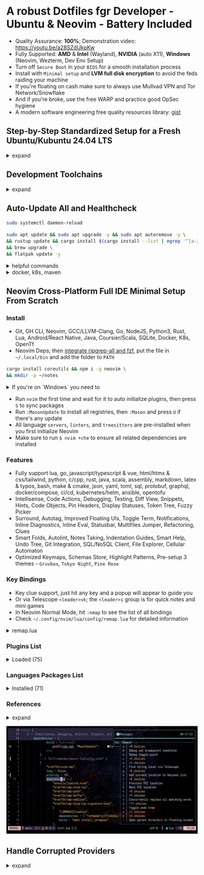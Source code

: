 # A robust Dotfiles fgr Developer - Ubuntu & Neovim - Battery Included

- Quality Assurance: **100%**; Demonstration video: <https://youtu.be/a28SZdUkpKw>
- Fully Supported: **AMD** & **Intel** (Wayland), **NVIDIA** (auto X11), **Windows** (Neovim, Wezterm, Dev Env Setup)
- Turn off `Secure Boot` in your `BIOS` for a smooth installation process
- Install with `Minimal setup` and **LVM full disk encryption** to avoid the feds raiding your machine
- If you're floating on cash make sure to always use Mullvad VPN and Tor Network/Snowflake
- And if you're broke, use the free WARP and practice good OpSec hygiene
- A modern software engineering free quality resources library: [gist](https://gist.github.com/lavantien/dc730dad7d7e8157000ddae845eddfd7)

## Step-by-Step Standardized Setup for a Fresh Ubuntu/Kubuntu 24.04 LTS

<details>
  <summary>expand</summary>

### 0. Install `Firefox`, `Flatpak`, `OBS`; disable Wireless Powersaving and Files Open Limit; increase swap size

- Open `Firefox`, sync your profile, and go to <https://github.com/lavantien/dotfiles/blob/main/README.md> to continue the steps
- Go to uBlock settings and enable all filters. Recommended Firefox Extensions:

```text
Cookie Quick Manager
Dark Reader
Privacy Badger
Return YouTube Dislike
Search by Image
Sidebery
Snowflake
SponsorBlock
uBlock Origin
Vimium
```

- Edit Ubuntu repo source file like this and replace `us.` with yours:

```bash
sudo vi /etc/apt/sources.list.d/ubuntu.sources
```

```config
Types: deb deb-src
URIs: http://us.archive.ubuntu.com/ubuntu/
Suites: noble noble-updates noble-backports noble-proposed
Components: main restricted universe multiverse
Signed-By: /usr/share/keyrings/ubuntu-archive-keyring.gpg

Types: deb deb-src
URIs: http://security.ubuntu.com/ubuntu/
Suites: noble-security
Components: main restricted universe multiverse
Signed-By: /usr/share/keyrings/ubuntu-archive-keyring.gpg
```

- Go to `Software & Updates` and enable `main`, `universe`, and `restricted`

```bash
sudo apt update && sudo apt upgrade -y
```

```bash
sudo apt install flatpak -y && sudo apt install gnome-software-plugin-flatpak -y && flatpak remote-add --if-not-exists flathub https://flathub.org/repo/flathub.flatpakrepo
```

```bash
sudo flatpak install com.obsproject.Studio && sudo apt install ffmpeg -y
```

- Then `reboot`, and run `OBS`, setup proper resolution, framerate, encoder, and default whole screen scene

```bash
sudo vi /etc/NetworkManager/conf.d/default-wifi-powersave-on.conf
```

```conf
[connection]
wifi.powersave = 2
```

```bash
sudo systemctl restart NetworkManager
```

```bash
sudo vi /etc/systemd/system.conf
```

```conf
# uncomment first
DefaultLimitNOFILE=4096:2097152
```

```bash
sudo vi /etc/systemd/user.conf
```

```conf
# uncomment first
DefaultLimitNOFILE=4096:2097152
```

```bash
cat /proc/sys/fs/inotify/max_user_watches && sudo sysctl fs.inotify.max_user_watches=2097152
```

```bash
sudo systemctl daemon-reexec
```

`reboot`

```bash
ulimit -n && mkdir -p ~/.local/bin
```

```bash
sudo swapoff -a && sudo dd if=/dev/zero of=/swapfile bs=1G count=16 && sudo chmod 0600 /swapfile && sudo mkswap /swapfile && sudo swapon /swapfile && grep Swap /proc/meminfo
```

- Add this line to the end of your `/etc/fstab`:

```bash
/swapfile swap swap sw 0 0
```

- With encrypted ZFS enable you have to use this instead: <https://askubuntu.com/a/1198916>
- And with LVM: <https://askubuntu.com/a/1412400>

- Add this line in `/etc/sysfs.conf`:

```bash
mode class/powercap/intel-rapl:0/energy_uj = 0444
```

- To switch to KDE, run this then reboot:

```bash
sudo apt install kubuntu-desktop
```

### 1. Install all necessary `APT` packages

```bash
sudo apt update && sudo apt upgrade -y && sudo apt autoremove -y && sudo apt install ubuntu-desktop ca-certificates apt-transport-https ubuntu-dev-tools glibc-source gcc xclip git curl zsh htop vim libfuse2 cpu-checker cmake cmake-format ninja-build libjsoncpp-dev uuid-dev zlib1g-dev libssl-dev postgresql-all libmariadb-dev libsqlite3-dev libhiredis-dev jq bc xorg-dev libxcursor-dev cloud-init openssh-server ssh-import-id sysfsutils latexmk mupdf python3-pip python-is-python3 -y
```

- When prompted for entering a mirror for `pbuilder` enter this: `http://http.us.debian.org/debian`

### 2. Install `Oh-my-zsh`, then `reboot`

```bash
sh -c "$(curl -fsSL https://raw.githubusercontent.com/ohmyzsh/ohmyzsh/master/tools/install.sh)"
```

### 3. Install `Linuxbrew`

```bash
/bin/bash -c "$(curl -fsSL https://raw.githubusercontent.com/Homebrew/install/HEAD/install.sh)"
```

### 4. Install `zsh-autosuggestions`

```bash
git clone https://github.com/zsh-users/zsh-autosuggestions ${ZSH_CUSTOM:-~/.oh-my-zsh/custom}/plugins/zsh-autosuggestions
```

### 5. Install the proper `.zshrc` by clone this repo to `~/temp`, copy all its content to `~`

```bash
git clone https://github.com/lavantien/dotfiles.git ~/temp && cp -r ~/temp/{*,.*} ~/ && cp -r ~/temp/.config/* ~/.config/ && cp ~/temp/.local/share/applications/* ~/.local/share/applications/ && source ~/.zshrc
```

### 6. Install `rust` and its toolchains

```bash
curl --proto '=https' --tlsv1.2 -sSf https://sh.rustup.rs | sh
```

### 7. Install `gcc`, `gh`, `neovim`, and other necessary `Brew` packages

```bash
brew install coreutils gcc gh go lazygit lazydocker fzf fd ripgrep bat tokei glow ripgrep-all dua-cli pandoc poppler ffmpeg eza navi broot just exiftool fdupes procs rsync watchman neovim openjdk ruby coursier lua maven node gopls rust-analyzer jdtls lua-language-server typescript-language-server marksman texlab yaml-language-server bash-language-server opentofu terraform-ls sql-language-server sqlfluff prettier delve vscode-langservers-extracted loc llvm dotenv-linter checkmake luarocks pkg-config mpv macchina cmake-language-server python-lsp-server sql-language-server sql-lint gomodifytags golangci-lint hyperfine zoxide btop
```

### 8. Setup your `Git` environment

- For `gh`, [`gh-f`](https://github.com/gennaro-tedesco/gh-f), run `gh auth login` and follow `HTTPS browser` instruction to setup `GitHub CLI`

```bash
git config --global http.postBuffer 524288000 && gh extension install gennaro-tedesco/gh-f
```

### 9. Run `./git-clone-all $org_name` on `~/dev/personal` for cloning all of your repos

```bash
org_name=lavantien && mkdir -p ~/dev/personal && cp ~/git-clone-all.sh ~/dev/personal/ && cd ~/dev/personal && ./git-clone-all.sh $org_name && cd ~
```

- Rerun the script to sync with remote, replace `org_name` with your GitHub username or organization.

### 10. Install `Iosevka Nerd Font` (replace version `v3.2.1` with whatever latest)

```bash
cd ~/Downloads && wget https://github.com/ryanoasis/nerd-fonts/releases/download/v3.2.1/Iosevka.zip && mkdir Iosevka && unzip Iosevka.zip -d Iosevka && cd Iosevka && sudo mkdir -p /usr/share/fonts/truetype/iosevka-nerd-font && sudo cp *.ttf /usr/share/fonts/truetype/iosevka-nerd-font/ && cd .. && rm -r Iosevka Iosevka.zip && cd ~ && sudo fc-cache -f -v
```

### 11. Install `wezterm`

```bash
brew tap wez/wezterm-linuxbrew && brew install wezterm
```

### 12. Install `GRPC`, `GRPC-Web`, and `protoc-gen`

```bash
brew install protobuf grpc && go install google.golang.org/protobuf/cmd/protoc-gen-go@latest && go install google.golang.org/grpc/cmd/protoc-gen-go-grpc@latest && brew install protoc-gen-grpc-web
```

### 13. Install `Qemu KVM`

```bash
egrep -c '(vmx|svm)' /proc/cpuinfo && kvm-ok
```

```bash
sudo apt install qemu-kvm libvirt-daemon-system libvirt-clients bridge-utils -y
```

### 14. Install `VSCode` and extensions

```bash
cd ~/Downloads && wget -qO- https://packages.microsoft.com/keys/microsoft.asc | gpg --dearmor > packages.microsoft.gpg && sudo install -D -o root -g root -m 644 packages.microsoft.gpg /etc/apt/keyrings/packages.microsoft.gpg && sudo sh -c 'echo "deb [arch=amd64,arm64,armhf signed-by=/etc/apt/keyrings/packages.microsoft.gpg] https://packages.microsoft.com/repos/code stable main" > /etc/apt/sources.list.d/vscode.list' && rm -f packages.microsoft.gpg && cd ~ && sudo apt update && sudo apt install code -y
```

Open VSCode, sync, and install extensions.

### 15. Install `GRPCUI`, `DBbGate`, `Anki`, and `Signal`

- Kreya is coming to flatpak soon: <https://github.com/riok/Kreya/issues/64>

```bash
brew install grpcui && flatpak install flathub org.dbgate.DbGate net.ankiweb.Anki org.signal.Signal -y
```

### 16. Install `Docker Compose`, `Podman Desktop` and reboot, then use Wezterm to continue the steps

```bash
sudo install -m 0755 -d /etc/apt/keyrings && curl -fsSL https://download.docker.com/linux/ubuntu/gpg | sudo gpg --dearmor -o /etc/apt/keyrings/docker.gpg && sudo chmod a+r /etc/apt/keyrings/docker.gpg && echo \
  "deb [arch="$(dpkg --print-architecture)" signed-by=/etc/apt/keyrings/docker.gpg] https://download.docker.com/linux/ubuntu \
  "$(. /etc/os-release && echo "$VERSION_CODENAME")" stable" | \
  sudo tee /etc/apt/sources.list.d/docker.list > /dev/null && sudo apt update && sudo apt install docker-ce docker-ce-cli containerd.io docker-buildx-plugin docker-compose-plugin -y
```

```bash
sudo usermod -aG docker $USER && newgrp docker
```

`reboot`

```bash
docker run hello-world && flatpak install flathub io.podman_desktop.PodmanDesktop -y
```

### 17. Install `kubectl`, and `minikube`, change `1.30` to whatever is the latest version

```bash
curl -fsSL https://pkgs.k8s.io/core:/stable:/v1.30/deb/Release.key | sudo gpg --dearmor -o /etc/apt/keyrings/kubernetes-apt-keyring.gpg && sudo chmod 644 /etc/apt/keyrings/kubernetes-apt-keyring.gpg && echo 'deb [signed-by=/etc/apt/keyrings/kubernetes-apt-keyring.gpg] https://pkgs.k8s.io/core:/stable:/v1.30/deb/ /' | sudo tee /etc/apt/sources.list.d/kubernetes.list && sudo chmod 644 /etc/apt/sources.list.d/kubernetes.list && sudo apt update && sudo apt install kubectl -y
```

```bash
cd ~/Downloads && curl -LO https://storage.googleapis.com/minikube/releases/latest/minikube_latest_amd64.deb && sudo dpkg -i minikube_latest_amd64.deb && rm minikube_latest_amd64.deb && cd ~
```

```bash
minikube config set driver docker && minikube start && minikube addons enable metrics-server
```

```bash
❗  These changes will take effect upon a minikube delete and then a minikube start
🌟  The 'metrics-server' addon is enabled
```

```bash
minikube stop
```

### 18. Install `Graphics Drivers` and `Vulkan`, and `Sensors`

- If you have a `NVIDIA GPU`, replace `550` with whatever is the latest driver version as listed [here](https://launchpad.net/~graphics-drivers/+archive/ubuntu/ppa)

```bash
sudo add-apt-repository ppa:graphics-drivers/ppa -y && sudo dpkg --add-architecture i386 && sudo apt update && sudo apt install nvidia-driver-550 libvulkan1 libvulkan1:i386 libgl-dev libgl-dev:i386 -y
```

- Or with built-in NVIDIA driver:

```bash
sudo apt dpkg --add-architecture i386 && sudo apt update && sudo apt install libvulkan1:i386 libgl-dev:i386
```

- and to `underwatt` your GPU: <https://www.pugetsystems.com/labs/hpc/quad-rtx3090-gpu-power-limiting-with-systemd-and-nvidia-smi-1983/>
- and to be able to save `nvidia-settings` config:

```bash
sudo nvidia-xconfig
```

```bash
sudo chmod +x /usr/share/screen-resolution-extra/nvidia-polkit
```

```bash
sudo nvidia-settings
```

- If not, just install `Vulkan`

```bash
sudo dpkg --add-architecture i386 && sudo apt update && sudo apt install libvulkan1 libvulkan1:i386 -y
```

- and the latest `AMD/Intel` drivers

```bash
sudo add-apt-repository ppa:kisak/kisak-mesa -y && sudo dpkg --add-architecture i386 && sudo apt update && sudo apt upgrade && sudo apt install libgl1-mesa-dri:i386 mesa-vulkan-drivers mesa-vulkan-drivers:i386 libgl-dev libgl-dev:i386 -y && sudo apt autoremove -y
```

`reboot`

```bash
sudo apt update && sudo apt install lm-sensors psensor libxcb-cursor0 -y && sudo sensors-detect
```

### 19. (Optional) Install `Wine`, `Lutris`, `MangoHud`, and `GOverlay`

```bash
sudo mkdir -pm755 /etc/apt/keyrings && sudo wget -O /etc/apt/keyrings/winehq-archive.key https://dl.winehq.org/wine-builds/winehq.key && sudo wget -NP /etc/apt/sources.list.d/ https://dl.winehq.org/wine-builds/ubuntu/dists/lunar/winehq-lunar.sources && sudo apt update && sudo apt install --install-recommends winehq-devel -y
```

- replace `0.5.17` with whatever is the latest

```bash
sudo apt install cabextract fluid-soundfont-gm fluid-soundfont-gs libmspack0 mesa-utils mesa-utils-bin p7zip python3-bs4 python3-html5lib python3-lxml python3-setproctitle python3-soupsieve python3-webencodings p7zip-full python3-genshi doc-base -y && cd ~/Downloads && wget https://github.com/lutris/lutris/releases/download/v0.5.13/lutris_0.5.13_all.deb && sudo dpkg -i lutris_0.5.17_all.deb && rm lutris_0.5.17_all.deb && cd ~
```

```bash
lutris
```

- Click the `gear button` next to `Wine` -> tick `Advanced` -> `System options` -> `Command prefix` -> `mangohud` -> `Save` -> exit Lutris
- For `Steam` games, set launch options: `mangohud %command%`
- Install `MangoHud` manually by building from source: [here](https://github.com/flightlessmango/MangoHud?tab=readme-ov-file#installation---build-from-source)

```bash
pip3 install mako && sudo apt install meson glslang-tools glslang-dev libxnvctrl-dev libdbus-1-dev goverlay -y
```

### 20. Install `Android Studio SDK`, `LibreOffice`, `Gimp`, `Inkscape`, `Krita`, `Blender`, `Audacity`, `Kdenlive`, and `Avidemux`

- After install `Android Studio`, run it and install the [Android SDK](https://reactnative.dev/docs/set-up-your-environment).

```bash
flatpak install flathub com.google.AndroidStudio
```

- Remove old `LibreOffice` or `snap` packages in the system first

```bash
sudo apt install libreoffice && flatpak install flathub org.gimp.GIMP org.inkscape.Inkscape org.kde.krita org.blender.Blender org.audacityteam.Audacity org.avidemux.Avidemux org.kde.kdenlive
```

### 21. (Optional) `Helix`

```bash
brew install helix && hx --health
```

### 22. (Optional) Install `Steam` and `Aseprite` (and optionally `Dota 2`, `Grim Dawn`, `Battlenet`, and `Diablo 2 Resurrected`)

```bash
sudo apt install steam -y
```

- Run `Steam`, login, enable `Shader Pre-Caching` and `SteamPlay`, restart `Steam` and install `Aseprite`
- (Install `Dota 2` to test native `Vulkan`, `Grim Dawn` to test `Proton`, also `gd rainbow filter` is a must-have loot filter for `Grim Dawn`
- Install `Battlenet` by searching for `script` inside `Lutris`, do as instructed, then relaunch `Battlenet`, install `Diablo 2 Resurrected`
- Run `Diablo 2 Resurrected` to check for stability and if `Fsync/Gsync` is working properly)

```bash
nvidia-smi
```

- Enable `Gsync/Fsync` inside `nvidia-settings`

</details>

## Development Toolchains

<details>
  <summary>expand</summary>

- [**NGINX**](https://nginx.org/en/docs/beginners_guide.html)

```bash
brew install nginx
```

<details>
	<summary>`NGINX` config</summary>

```nginx
worker_processes 1;

error_log /home/savaka/go/src/github.com/lavantien/go-laptop-booking/log/nginx/error.log;

events {
	worker_connections 10;
}

http {
	access_log /home/savaka/go/src/github.com/lavantien/go-laptop-booking/log/nginx/access.log;

	upstream auth_services {
		server 0.0.0.0:50051;
	}

	upstream laptop_services {
		server 0.0.0.0:50052;
	}

	server {
		listen 8080 ssl http2;

		# Mutual TLS between gRPC client and NGINX
		ssl_certificate cert/server-cert.pem;
		ssl_certificate_key cert/server-key.pem;

		ssl_client_certificate cert/ca-cert.pem;
		ssl_verify_client on;

		location /pb.AuthService {
			grpc_pass grpcs://auth_services;

			# Mutual TLS between NGINX and gRPC server
			grpc_ssl_certificate cert/server-cert.pem;
			grpc_ssl_certificate_key cert/server-key.pem;
		}

		location /pb.LaptopService {
			grpc_pass grpcs://laptop_services;

			# Mutual TLS between NGINX and gRPC server
			grpc_ssl_certificate cert/server-cert.pem;
			grpc_ssl_certificate_key cert/server-key.pem;
		}
	}
}

```

</details>

- [**GRPC Gateway**](https://github.com/grpc-ecosystem/grpc-gateway)

```bash
go install \
    github.com/grpc-ecosystem/grpc-gateway/v2/protoc-gen-grpc-gateway@latest \
    github.com/grpc-ecosystem/grpc-gateway/v2/protoc-gen-openapiv2@latest \
    google.golang.org/protobuf/cmd/protoc-gen-go@latest \
    google.golang.org/grpc/cmd/protoc-gen-go-grpc@latest
```

- [**Evan CLI**](https://github.com/ktr0731/evans)

```bash
go install github.com/ktr0731/evans@latest
```

- [**GoTestSum**](https://github.com/gotestyourself/gotestsum)

```bash
go install gotest.tools/gotestsum@latest
```

- [**Golang-Migrate**](https://github.com/golang-migrate/migrate/tree/master/cmd/migrate):

```bash
go install -tags 'postgres' github.com/golang-migrate/migrate/v4/cmd/migrate@latest && go install -tags 'mongodb' github.com/golang-migrate/migrate/v4/cmd/migrate@latest
```

- [**SQLc**](https://docs.sqlc.dev/en/latest/overview/install.html):

```bash
go install github.com/sqlc-dev/sqlc/cmd/sqlc@latest
```

- [**GoMock**](https://github.com/golang/mock):

```bash
go install github.com/golang/mock/mockgen@latest
```

- [**TestContainers**](https://testcontainers.com/):

```bash
go get github.com/jackc/pgx/v5 && go get github.com/testcontainers/testcontainers-go && go get github.com/testcontainers/testcontainers-go/modules/postgres && go get github.com/stretchr/testify
```

- [**Viper**](https://github.com/spf13/viper):

```bash
go get -u https://github.com/spf13/viper@latest
```

- [**Gin**](https://github.com/gin-gonic/gin#installation):

```bash
go get -u github.com/gin-gonic/gin && go install github.com/gin-gonic/gin@latest
```

- [**Paseto**](https://github.com/o1egl/paseto):

```bash
go get -u github.com/o1egl/paseto
```

- [**JWT**](https://github.com/golang-jwt/jwt):

```bash
go get -u https://github.com/golang-jwt/jwt
```

- [**Swagger Editor**](https://editor.swagger.io/)

- [**Coverage Badge**](https://eremeev.ca/posts/golang-test-coverage-github-action/)

</details>

## Auto-Update All and Healthcheck

```bash
sudo systemctl daemon-reload
```

```bash
sudo apt update && sudo apt upgrade -y && sudo apt autoremove -y \
&& rustup update && cargo install $(cargo install --list | egrep '^[a-z0-9_-]+ v[0-9.]+:$' | cut -f1 -d' ') \
&& brew upgrade \
&& flatpak update -y
```

<details>
  <summary>helpful commands</summary>

```bash
docker rm $(docker ps -a -q --filter "ancestor=${IMG_ID}")
```

```bash
ffmpeg -i input.mkv -filter:v "setpts=PTS/8,fps=32" -an output.mkv
```

```bash
gh repo list ${REPO_NAME} --limit 1000 | while read -r repo _; do
  gh repo clone "$repo" "$repo" -- -q 2>/dev/null || (
    cd "$repo" || exit
    git checkout -q main 2>/dev/null || true
    git checkout -q master 2>/dev/null || true
    git pull -q
  )
done
```

```vim
:'<,'>norm! @a
```

</details>

<details>
  <summary>docker, k8s, maven</summary>

### Docker

```bash
docker version && docker run hello-world
```

```bash
Hello from Docker!
This message shows that your installation appears to be working correctly.
```

### KubeCTL and MiniKube

```bash
minikube start && minikube addons enable metrics-server && kubectl get po -A && minikube dashboard
```

```bash
NAMESPACE     NAME                               READY   STATUS    RESTARTS        AGE
kube-system   coredns-787d4945fb-s2w75           1/1     Running   0               2m52s
kube-system   etcd-minikube                      1/1     Running   0               3m6s
kube-system   kube-apiserver-minikube            1/1     Running   0               3m6s
kube-system   kube-controller-manager-minikube   1/1     Running   0               3m7s
kube-system   kube-proxy-fl25q                   1/1     Running   0               2m52s
kube-system   kube-scheduler-minikube            1/1     Running   0               3m6s
kube-system   storage-provisioner                1/1     Running   1 (2m22s ago)   3m5s
```

```bash
minikube stop
```

### Test Docker Maven Workflow

```bash
cd ~/dev/personal/lavantien/springboot-restapi && dcu -d
```

```bash
dp && de postgres bash
```

```bash
psql -U postgres
```

```bash
create database player;
```

`<C-d> <C-d>`

```bash
mvn install
```

```bash
mvn test
```

```bash
[INFO] Tests run: 1, Failures: 0, Errors: 0, Skipped: 0, Time elapsed: 3.162 s - in com.lavantien.restapi.RestapiApplicationTests
[INFO]
[INFO] Results:
[INFO]
[INFO] Tests run: 2, Failures: 0, Errors: 0, Skipped: 0
[INFO]
[INFO] ------------------------------------------------------------------------
[INFO] BUILD SUCCESS
[INFO] ------------------------------------------------------------------------
[INFO] Total time:  6.718 s
[INFO] Finished at: 2023-06-05T10:12:21+07:00
[INFO] ------------------------------------------------------------------------
```

```bash
mvn spring-boot:run
```

- Open browser at `http://localhost:8081/api/players`

`<C-c>`

```bash
dcd && cd ~
```

### Helix LSP

```bash
hx --health
```

</details>

## Neovim Cross-Platform Full IDE Minimal Setup From Scratch

### Install

- Git, GH CLI, Neovim, GCC/LLVM-Clang, Go, NodeJS, Python3, Rust, Lua, Android/React Native, Java, Coursier/Scala, SQLite, Docker, K8s, OpenTf
- Neovim Deps; then [integrate ripgrep-all and fzf](https://github.com/phiresky/ripgrep-all/wiki/fzf-Integration), put the file in `~/.local/bin` and add the folder to `PATH`

```bash
cargo install coreutils && npm i -g neovim \
&& mkdir -p ~/notes
```

<details>
    <summary>If you're on `Windows` you need to</summary>

- remove `make install_jsregexp` from `luasnip` build config
- remove `checkmake`, `luacheck`, `semgrep`, `ansible-lint`, or other packages that don't support Windows from `mason-tools-installer` list
- set the `HOME` environment variable to `C:\Users\<name>`; create `notes` folder in home
- copy `.config/nvim/` directory to `C:\Users\<name>\AppData\Local\`
- copy `./typos.toml` file to `~/`
- add to `PATH` this value `C:\Users\<name>\AppData\Local\nvim-data\mason\bin`
- install [sqlite3](https://gist.github.com/zeljic/d8b542788b225b1bcb5fce169ee28c55), rename `sqlite3.dll` to `libsqlite3.dll` and `sqlite3.lib` to `libsqlite3.lib`, and add its location to`PATH`
- Install `Android Studio`, [Android SDK](https://reactnative.dev/docs/set-up-your-environment), and [coursier/scala](https://www.scala-lang.org/download/)
- Install all packages via [winget](https://winget.run/) if possible, then use `cargo install`, `go install`, and `choco install` (requires admin shell) in this order
  - `winget source reset --force` in admin shell
  - `winget upgrade --all --unknown-sources` to mass update all packages
  - `winget install gsudo TheDocumentFoundation.LibreOffice Git.Git GitHub.cli Docker.DockerDesktop GoLang.Go OpenJS.NodeJS Amazon.Corretto Rustlang.Rustup ajeetdsouza.zoxide wez.wezterm JesseDuffield.lazygit JesseDuffield.Lazydocker`
- Install additional packages yourself if there are something missing, be mindful of adding the `env vars`
- Create `~/Documents/PowerShell/Microsoft.PowerShell_profile.ps1` (`$profile`) and add these lines to it, then install [ohmyposh](https://ohmyposh.dev/docs/installation/windows):

```powershell
Invoke-Expression (& { (zoxide init powershell | Out-String) })
oh-my-posh init pwsh --config "$env:POSH_THEMES_PATH\half-life.omp.json" | Invoke-Expression

# aliases
Set-Alias -Name n -Value nvim
Set-Alias -Name g -Value git
Set-Alias -Name d -Value docker
Set-Alias -Name lg -Value lazygit
Set-Alias -Name ld -Value lazydocker
```

</details>

- Run `nvim` the first time and wait for it to auto initialize plugins, then press `S` to sync packages
- Run `:MasonUpdate` to install all registries, then `:Mason` and press `U` if there's any update
- All language `servers`, `linters`, and `treesitters` are pre-installed when you first initialize Neovim
- Make sure to run `$ nvim +che` to ensure all related dependencies are installed

### Features

- Fully support lua, go, javascript/typescript & vue, html/htmx & css/tailwind, python, c/cpp, rust, java, scala, assembly, markdown, latex & typos, bash, make & cmake, json, yaml, toml, sql, protobuf, graphql, docker/compose, ci/cd, kubernetes/helm, ansible, opentofu
- Intellisense, Code Actions, Debugging, Testing, Diff View, Snippets, Hints, Code Objects, Pin Headers, Display Statuses, Token Tree, Fuzzy Picker
- Surround, Autotag, Improved Floating UIs, Toggle Term, Notifications, Inline Diagnostics, Inline Eval, Statusbar, Multifiles Jumper, Refactoring, Clues
- Smart Folds, Autolint, Notes Taking, Indentation Guides, Smart Help, Undo Tree, Git Integration, SQL/NoSQL Client, File Explorer, Cellular Automaton
- Optimized Keymaps, Schemas Store, Highlight Patterns, Pre-setup 3 themes - `Gruvbox`, `Tokyo Night`, `Pine Rose`

### Key Bindings

- Key clue support, just hit any key and a popup will appear to guide you
- Or via Telescope `<leader>vk`; the `<leader>i` group is for quick notes and mini games
- In Neovim Normal Mode, hit `:nmap` to see the list of all bindings
- Check `~/.config/nvim/lua/config/remap.lua` for detailed information

<details>
    <summary>remap.lua</summary>

```lua
--[[ free keybinds: <leader>/, <leader>p, <leader>y, g% ]]

-- global
-- vim.keymap.set("n", "<leader>pv", vim.cmd.Ex, { desc = "Open Netrw file explorer" })
vim.keymap.set("v", "J", ":m '>+1<CR>gv=gv", { desc = "Move text down" })
vim.keymap.set("v", "K", ":m '<-2<CR>gv=gv", { desc = "Move text up" })
vim.keymap.set("n", "J", "mzJ`z", { desc = "Remove newline underneath" })
vim.keymap.set("n", "<C-d>", "<C-d>zz", { desc = "Jump down half page and centering" })
vim.keymap.set("n", "<C-u>", "<C-u>zz", { desc = "Jump up half page and centering" })
vim.keymap.set("n", "n", "nzzzv", { desc = "Go to next match and centering" })
vim.keymap.set("n", "N", "Nzzzv", { desc = "Go to previous match and centering" })
vim.keymap.set("x", "<A-p>", [["_dP]], { desc = "Paste overwrite without yanking" })
vim.keymap.set({ "n", "v" }, "<A-y>", [["+y]], { desc = "Yank selected to system clipboard" })
vim.keymap.set("n", "<A-S-y>", [["+Y]], { desc = "Yank line to system clipboard" })
vim.keymap.set({ "n", "v" }, "<A-d>", [["_d]], { desc = "Delete selected and yank to system clipboard" })
vim.keymap.set("i", "<C-c>", "<Esc>", { desc = "Escape" })
vim.keymap.set("n", "Q", "<cmd>q<CR>", { desc = "Quit" })
vim.keymap.set("n", "A-S-q", "<cmd>tabclose<CR>", { desc = "Close tab" })
vim.keymap.set("t", "<C-]>", "<C-\\><C-n>", { desc = "Exit terminal mode" })
vim.keymap.set("n", "<leader>gt", "<cmd>split <bar> term<CR>", { desc = "Toggle Terminal" })
vim.keymap.set("n", "<leader>g=", vim.lsp.buf.format, { desc = "Format current file" })
vim.keymap.set("n", "<C-q>", "<cmd>cclose<CR>", { desc = "Close quickfix window" })
vim.keymap.set("n", "<C-k>", "<cmd>cnext<CR>zz", { desc = "Next quickfix item" })
vim.keymap.set("n", "<C-j>", "<cmd>cprev<CR>zz", { desc = "Previous quickfix item" })
vim.keymap.set("n", "<leader>k", "<cmd>lnext<CR>zz", { desc = "Next POI location" })
vim.keymap.set("n", "<leader>j", "<cmd>lprev<CR>zz", { desc = "Previous POI location" })
vim.keymap.set("t", "<C-q>", "<C-\\><C-n>", { desc = "Escape terminal mode" })
vim.keymap.set("t", "<A-j>", "<C-\\><C-n><C-w>j", { desc = "Jump to bottom pane" })
vim.keymap.set("t", "<A-k>", "<C-\\><C-n><C-w>k", { desc = "Jump to top pane" })
vim.keymap.set("t", "<A-h>", "<C-\\><C-n><C-w>h", { desc = "Jump to left pane" })
vim.keymap.set("t", "<A-l>", "<C-\\><C-n><C-w>l", { desc = "Jump to right pane" })
vim.keymap.set("i", "<A-j>", "<C-\\><C-n><C-w>j", { desc = "Jump to bottom pane" })
vim.keymap.set("i", "<A-k>", "<C-\\><C-n><C-w>k", { desc = "Jump to top pane" })
vim.keymap.set("i", "<A-h>", "<C-\\><C-n><C-w>h", { desc = "Jump to left pane" })
vim.keymap.set("i", "<A-l>", "<C-\\><C-n><C-w>l", { desc = "Jump to right pane" })
vim.keymap.set("n", "<A-j>", "<C-w>j", { desc = "Jump to bottom pane" })
vim.keymap.set("n", "<A-k>", "<C-w>k", { desc = "Jump to top pane" })
vim.keymap.set("n", "<A-h>", "<C-w>h", { desc = "Jump to right pane" })
vim.keymap.set("n", "<A-l>", "<C-w>l", { desc = "Jump to right pane" })
vim.keymap.set("n", "<A-t>", "<C-w>t", { desc = "Jump to top left pane" }) -- and then use 'gt' to switch tabs
vim.keymap.set(
	"n",
	"<leader>s",
	[[:%s/\<<C-r><C-w>\>/<C-r><C-w>/gI<Left><Left><Left>]],
	{ desc = "Concurrently replace all matching words" }
)
-- vim.keymap.set("n", "<leader>ex", "<cmd>!chmod +x %<CR>", { silent = true })

-- knowledgebase
vim.keymap.set(
	"n",
	"<leader>ii",
	"<cmd>e ~/.config/nvim/lua/plugins/init.lua<CR>",
	{ desc = "Go to plugins init file" }
)
vim.keymap.set("n", "<leader>iq", "<cmd>e ~/notes/quick.md<CR>", { desc = "Go to personal quick note file" })
vim.keymap.set("n", "<leader>ic", "<cmd>e ~/notes/checklist.md<CR>", { desc = "Go personal checklist file" })
vim.keymap.set("n", "<leader>it", "<cmd>e ~/notes/temp.md<CR>", { desc = "Go personal temp text file" })
vim.keymap.set("n", "<leader>ij", "<cmd>e ~/notes/journal.md<CR>", { desc = "Go personal journal file" })
vim.keymap.set("n", "<leader>iw", "<cmd>e ~/notes/wiki.md<CR>", { desc = "Go personal wiki file" })

-- cellularautomaton
vim.keymap.set("n", "<leader>ir", "<cmd>CellularAutomaton make_it_rain<CR>", { desc = "Run Make It Rain" })
vim.keymap.set("n", "<leader>il", "<cmd>CellularAutomaton game_of_life<CR>", { desc = "Run Game of Life" })

-- lsp
--[[
K: Displays hover information about the symbol under the cursor in a floating window. See :help vim.lsp.buf.hover().
gd: Jumps to the definition of the symbol under the cursor. See :help vim.lsp.buf.definition().
gD: Jumps to the declaration of the symbol under the cursor. Some servers don't implement this feature. See :help vim.lsp.buf.declaration().
gi: Lists all the implementations for the symbol under the cursor in the quickfix window. See :help vim.lsp.buf.implementation().
go: Jumps to the definition of the type of the symbol under the cursor. See :help vim.lsp.buf.type_definition().
gr: Lists all the references to the symbol under the cursor in the quickfix window. See :help vim.lsp.buf.references().
gs: Displays signature information about the symbol under the cursor in a floating window. See :help vim.lsp.buf.signature_help(). If a mapping already exists for this key this function is not bound.
<F2>: Renames all references to the symbol under the cursor. See :help vim.lsp.buf.rename().
<F3>: Format code in current buffer. See :help vim.lsp.buf.format().
<F4>: Selects a code action available at the current cursor position. See :help vim.lsp.buf.code_action().
gl: Show diagnostics in a floating window. See :help vim.diagnostic.open_float().
[d: Move to the previous diagnostic in the current buffer. See :help vim.diagnostic.goto_prev().
]d: Move to the next diagnostic. See :help vim.diagnostic.goto_next().
C-g: Workspace Symbol.
C-g: Signature Help in INSERT mode.
<leader>th: Toggle Inline Hints.
C-j: Previous snippet in INSERT mode.
C-k: Next snippet or expand in INSERT mode.
]]

-- telescope
local builtin = require("telescope.builtin")
vim.api.nvim_set_hl(0, "TelescopeNormal", { bg = "none" })
vim.keymap.set("n", "<C-/>", function()
	builtin.grep_string({ search = vim.fn.input("Grep > ") })
end, { desc = "Grep string global via Telescope" })
vim.keymap.set("n", "<C-p>", builtin.find_files, { desc = "Browse files global via Telescope" })
vim.keymap.set("n", "<leader>f", builtin.current_buffer_fuzzy_find, { desc = "Find string local via Telescope" })
vim.keymap.set("n", "<leader>vf", builtin.git_files, { desc = "Find git files global via Telescope" })
vim.keymap.set("n", "<leader>vh", builtin.help_tags, { desc = "Browse help tags via Telescope" })
vim.keymap.set("n", "<leader>vp", builtin.commands, { desc = "Browse commands via Telescope" })
vim.keymap.set("n", "<leader>vk", builtin.keymaps, { desc = "Browse keymaps via Telescope" })
vim.keymap.set("n", "<leader>vq", builtin.quickfix, { desc = "Browse quickfix items local via Telescope" })
vim.keymap.set("n", "<leader>vj", builtin.jumplist, { desc = "Browse jumplist global via Telescope" })
vim.keymap.set("n", "<leader>vm", function()
	require("telescope").extensions.metals.commands()
end, { desc = "Browse Metals LSP commands" })
vim.keymap.set("n", "<leader>ac", builtin.diagnostics, { desc = "Browse diagnostics items local via Telescope" })
vim.keymap.set("n", "<leader>ar", builtin.lsp_references, { desc = "Browse LSP References via Telescope" })
vim.keymap.set("n", "<leader>as", builtin.lsp_document_symbols, { desc = "Browse LSP Document Symbols via Telescope" })
vim.keymap.set(
	"n",
	"<leader>aw",
	builtin.lsp_dynamic_workspace_symbols,
	{ desc = "Browse LSP Dynamic Workspace Symbols global via Telescope" }
)
vim.keymap.set("n", "<leader>ai", builtin.lsp_implementations, { desc = "Browse LSP Implementations via Telescope" })
vim.keymap.set("n", "<leader>ad", builtin.lsp_definitions, { desc = "Browse LSP Definitions via Telescope" })
vim.keymap.set("n", "<leader>at", builtin.lsp_type_definitions, { desc = "Browse LSP Type Definitions via Telescope" })

-- trouble
--[[
<leader>cc: Buffer Diagnostics (Trouble)
<leader>cs: Symbols (Trouble)
<leader>cd: LSP Definitions / references / ... (Trouble)
<leader>ce: Location List (Trouble)
<leader>ca: Quickfix List (Trouble)
]]

-- smartopen
vim.keymap.set("n", "<C-x>", function()
	require("telescope").extensions.smart_open.smart_open({
		cwd_only = true,
	})
end, { noremap = true, silent = true, desc = "Open smart file picker in Telescope" })

-- neotest
local neotest = require("neotest")
vim.keymap.set("n", "<leader>tf", function()
	neotest.run.run()
end, { desc = "Test single function" })
vim.keymap.set("n", "<leader>ts", function()
	neotest.run.stop()
end, { desc = "Test stop" })
vim.keymap.set("n", "<leader>tb", function()
	neotest.run.run(vim.fn.expand("%"))
end, { desc = "Test single file" })
vim.keymap.set("n", "<leader>td", function()
	neotest.run.run(".")
end, { desc = "Test all from current directory" })
vim.keymap.set("n", "<leader>ta", function()
	neotest.run.run(vim.fn.getcwd())
end, { desc = "Test whole suite from root dir" })
vim.keymap.set("n", "<leader>tm", function()
	neotest.summary.toggle()
end, { desc = "Test summary toggle" })
vim.keymap.set("n", "<leader>tn", function()
	neotest.run.run({ strategy = "dap" })
end, { desc = "Debug nearest test" })
vim.keymap.set("n", "<leader>tm", "<cmd>ConfigureGtest<cr>", { desc = "Test configure C++ google test" })
vim.keymap.set("n", "<leader>tww", function()
	neotest.watch.toggle(vim.fn.expand("%"))
end, { desc = "Test watch toggle current file" })
vim.keymap.set("n", "<leader>tws", function()
	neotest.watch.stop("")
end, { desc = "Test watch stop all position" })
vim.keymap.set("n", "<leader>to", function()
	neotest.output.open({ enter = true })
end, { desc = "Test output open" })
vim.keymap.set("n", "<leader>tp", function()
	neotest.output_panel.toggle()
end, { desc = "Test output toggle panel" })
vim.keymap.set("n", "<leader>tc", function()
	neotest.output_panel.clear()
end, { desc = "Test output clear panel" })
vim.keymap.set("n", "<leader>twj", function()
	neotest.run.run({ jestCommand = "jest --watch " })
end, { desc = "Test Jest watch mode" })
vim.keymap.set("n", "<leader>twv", function()
	neotest.run.run({ vitestCommand = "vitest --watch" })
end, { desc = "Run Watch" })
vim.keymap.set("n", "<leader>twf", function()
	neotest.run.run({ vim.fn.expand(" % "), vitestCommand = "vitest --watch" })
end, { desc = "Run Watch File" })

-- dap
local dap = require("dap")
vim.keymap.set("n", "<F5>", dap.continue, { desc = "Debug continue" })
vim.keymap.set("n", "<F6>", dap.step_over, { desc = "Debug step over" })
vim.keymap.set("n", "<F7>", dap.step_into, { desc = "Debug step into" })
vim.keymap.set("n", "<F8>", dap.step_out, { desc = "Debug step out" })
vim.keymap.set("n", "<F9>", function()
	dap.disconnect({ terminateDebuggee = true })
	dap.close()
end, { desc = "Debug stop" })
vim.keymap.set("n", "<leader>b", dap.toggle_breakpoint, { desc = "Debug toggle point" })
vim.keymap.set("n", "<leader>B", function()
	dap.set_breakpoint(vim.fn.input("Breakpoint condition: "))
end, { desc = "Debug set breakpoint condition" })
vim.keymap.set("n", "<leader>ap", function()
	dap.set_breakpoint(nil, nil, vim.fn.input("Log point message: "))
end, { desc = "Debug set log point message" })
vim.keymap.set("n", "<leader>el", dap.run_last, { desc = "Debug run the last session again" })
vim.keymap.set("n", "<leader>er", dap.repl.open, { desc = "Debug open REPL" })
vim.keymap.set("n", "<leader>et", require("dap-go").debug_test, { desc = "Debug golang test" })
vim.keymap.set("n", "<leader>ee", function()
	require("dapui").eval(nil, { enter = true })
end, { desc = "Debug evaluate expression" })

-- harpoon
local harpoon = require("harpoon")
harpoon:setup()
-- C-q: Open Harpoon Telescope window
vim.keymap.set("n", "<leader>h", function()
	harpoon:list():add()
end, { desc = "Add current location to Harpoon list" })
vim.keymap.set("n", "<C-z>", function()
	harpoon.ui:toggle_quick_menu(harpoon:list())
end, { desc = "Toggle Harpoon interactive list" })
vim.keymap.set("n", "<C-a>", function()
	harpoon:list():select(1)
end, { desc = "Go to 1st Harpoon location" })
vim.keymap.set("n", "<C-s>", function()
	harpoon:list():select(2)
end, { desc = "Go to 2nd Harpoon location" })
vim.keymap.set("n", "<C-n>", function()
	harpoon:list():select(3)
end, { desc = "Go to 3rd Harpoon location" })
vim.keymap.set("n", "<C-m>", function()
	harpoon:list():select(4)
end, { desc = "Go to 4th Harpoon location" })
vim.keymap.set("n", "<C-A-P>", function()
	harpoon:list():prev()
end, { desc = "Go to next Harpoon location" })
vim.keymap.set("n", "<C-A-N>", function()
	harpoon:list():next()
end, { desc = "Go to previous Harpoon location" })

-- refactoring
local refactoring = require("refactoring")
vim.keymap.set("x", "<leader>re", function()
	refactoring.refactor("Extract Function")
end, { desc = "Refactor extract function" })
vim.keymap.set("x", "<leader>rf", function()
	refactoring.refactor("Extract Function To File")
end, { desc = "Refactor extract function to file" })
vim.keymap.set("x", "<leader>rv", function()
	refactoring.refactor("Extract Variable")
end, { desc = "Refactor extract variable" })
vim.keymap.set("n", "<leader>rI", function()
	refactoring.refactor("Inline Function")
end, { desc = "Refactor inline function" })
vim.keymap.set({ "n", "x" }, "<leader>ri", function()
	refactoring.refactor("Inline Variable")
end, { desc = "Refactor inline variable" })
vim.keymap.set("n", "<leader>rb", function()
	refactoring.refactor("Extract Block")
end, { desc = "Refactor extract block" })
vim.keymap.set("n", "<leader>rB", function()
	refactoring.refactor("Extract Block To File")
end, { desc = "Refactor extract block to file" })
vim.keymap.set({ "x", "n" }, "<leader>rd", function()
	refactoring.debug.print_var()
end, { desc = "Refactor debug print var" })
vim.keymap.set("n", "<leader>rD", function()
	refactoring.debug.printf({ below = false })
end, { desc = "Refactor debug printf" })
vim.keymap.set("n", "<leader>rc", function()
	refactoring.debug.cleanup({})
end, { desc = "Refactor debug cleanup" })
vim.keymap.set({ "n", "x" }, "<leader>rt", function()
	refactoring.select_refactor()
end, { desc = "Refactor select native thing" })
vim.keymap.set({ "n", "x" }, "<leader>rr", function()
	require("telescope").extensions.refactoring.refactors()
end, { desc = "Refactor select operations via Telescope" })

-- undotree
vim.keymap.set("n", "<leader>u", vim.cmd.UndotreeToggle, { desc = "Toggle undo tree" })

-- fugitive
vim.keymap.set("n", "<leader>gs", vim.cmd.Git, { desc = "Open git fugitive" })

-- diffview
-- [c and ]c to jump between hunks
vim.keymap.set("n", "<leader>gh", "<cmd>DiffviewFileHistory<cr>", { desc = "Open history current branch" })
vim.keymap.set("n", "<leader>gf", "<cmd>DiffviewFileHistory %<cr>", { desc = "Open history current file" })
vim.keymap.set("n", "<leader>gd", "<cmd>DiffviewOpen<cr>", { desc = "Open diff current index" })
vim.keymap.set("n", "<leader>gm", "<cmd>DiffviewOpen origin/main...HEAD<cr>", { desc = "Open diff main" })
vim.keymap.set("n", "<leader>gc", "<cmd>DiffviewClose<cr>", { desc = "Close diff view" })

-- ufo
vim.keymap.set("n", "zR", require("ufo").openAllFolds, { desc = "Open all folds" })
vim.keymap.set("n", "zM", require("ufo").closeAllFolds, { desc = "Close all folds" })

-- file manager
vim.keymap.set("n", "-", "<CMD>Oil<CR>", { desc = "Open parent directory" })
vim.keymap.set("n", "<space>-", require("oil").toggle_float, { desc = "Open parent directory in floating window" })
--[[
keymaps = {
    ["g?"] = "actions.show_help",
    ["<CR>"] = "actions.select",
    ["<C-s>"] = "actions.select_vsplit",
    ["<C-h>"] = "actions.select_split",
    ["<C-t>"] = "actions.select_tab",
    ["<C-p>"] = "actions.preview",
    ["<C-c>"] = "actions.close",
    ["<C-l>"] = "actions.refresh",
    ["-"] = "actions.parent",
    ["_"] = "actions.open_cwd",
    ["`"] = "actions.cd",
    ["~"] = "actions.tcd",
    ["gs"] = "actions.change_sort",
    ["gx"] = "actions.open_external",
    ["g."] = "actions.toggle_hidden",
    ["g\\"] = "actions.toggle_trash",
},
]]

-- rendermarkdown
vim.keymap.set("n", "<leader>tr", require("render-markdown").toggle, { desc = "Toggle Render Markdown" })

-- noice
local noice = require("noice")
vim.keymap.set("n", "<leader>nh", function()
	noice.cmd("history")
end, { desc = "Noice history" })
vim.keymap.set("n", "<leader>nl", function()
	noice.cmd("last")
end, { desc = "Noice last" })
vim.keymap.set("n", "<leader>nd", function()
	noice.cmd("dismiss")
end, { desc = "Noice dismiss" })
vim.keymap.set("n", "<leader>ne", function()
	noice.cmd("errors")
end, { desc = "Noice errors" })
vim.keymap.set("n", "<leader>nq", function()
	noice.cmd("disable")
end, { desc = "Noice disable" })
vim.keymap.set("n", "<leader>nb", function()
	noice.cmd("enable")
end, { desc = "Noice enable" })
vim.keymap.set("n", "<leader>ns", function()
	noice.cmd("stats")
end, { desc = "Noice debugging stats" })
vim.keymap.set("n", "<leader>nt", function()
	noice.cmd("telescope")
end, { desc = "Noice open messages in Telescope" })
vim.keymap.set("c", "<S-Enter>", function()
	noice.redirect(vim.fn.getcmdline())
end, { desc = "Redirect Cmdline" })
vim.keymap.set({ "n", "i", "s" }, "<c-f>", function()
	if not require("noice.lsp").scroll(4) then
		return "<c-f>"
	end
end, { silent = true, expr = true, desc = "LSP hover doc scroll up" })
vim.keymap.set({ "n", "i", "s" }, "<c-b>", function()
	if not require("noice.lsp").scroll(-4) then
		return "<c-b>"
	end
end, { silent = true, expr = true, desc = "LSP hover doc scroll down" })
```

</details>

### Plugins List

<details>
	<summary>Loaded (75)</summary>

- cellular-automaton.nvim 0.36ms  start
- cmp-buffer 0.4ms  nvim-cmp
- cmp-cmdline 0.43ms  nvim-cmp
- cmp-nvim-lsp 0.31ms  nvim-cmp
- cmp-nvim-lsp-signature-help 0.54ms  nvim-cmp
- cmp-path 0.42ms  nvim-cmp
- cmp_luasnip 0.14ms  nvim-cmp
- diffview.nvim 1.99ms  start
- dressing.nvim 2.22ms  start
- fidget.nvim 4.05ms  lsp-zero.nvim
- FixCursorHold.nvim 2.01ms  neotest
- friendly-snippets 0.59ms  LuaSnip
- gitsigns.nvim 3.68ms  start
- harpoon 4.83ms  start
- indent-blankline.nvim 5.07ms  start
- lazy.nvim 4.36ms  init.lua
- lsp-zero.nvim 149.49ms  start
- lspkind.nvim 0.32ms  nvim-cmp
- lualine.nvim 11.01ms  start
- LuaSnip 6.59ms  nvim-cmp
- mason-lspconfig.nvim 0.12ms  lsp-zero.nvim
- mason-null-ls.nvim 1.28ms  lsp-zero.nvim
- mason-nvim-dap.nvim 0.24ms  lsp-zero.nvim
- mason-tool-installer.nvim 5.26ms  lsp-zero.nvim
- mason.nvim 4.23ms  lsp-zero.nvim
- mini.nvim 4.23ms  start
- neotest 43.79ms  start
- neotest-bash 1.76ms  neotest
- neotest-go 1.72ms  neotest
- neotest-gtest 1.99ms  neotest
- neotest-jest 1.91ms  neotest
- neotest-plenary 1.7ms  neotest
- neotest-python 1.69ms  neotest
- neotest-rust 1.74ms  neotest
- neotest-scala 1.98ms  neotest
- neotest-vitest 1.88ms  neotest
- noice.nvim 7.96ms 󰢱 noice  config.remap
- none-ls.nvim 1.26ms  lsp-zero.nvim
- nui.nvim 2.27ms  noice.nvim
- nvim-cmp 14.6ms  start
- nvim-dap 3.97ms  lsp-zero.nvim
- nvim-dap-go 1.35ms  lsp-zero.nvim
- nvim-dap-ui 1.29ms  lsp-zero.nvim
- nvim-dap-virtual-text 1.32ms  lsp-zero.nvim
- nvim-lspconfig 0.46ms 󰢱 lspconfig  nvim-ufo
- nvim-nio 1.34ms  lsp-zero.nvim
- nvim-notify 2.03ms  noice.nvim
- nvim-treesitter 19.61ms  render-markdown
- nvim-treesitter-context 1.9ms  start
- nvim-ts-autotag 4.87ms  nvim-treesitter
- nvim-ufo 7.26ms  start
- nvim-web-devicons 1.18ms  lualine.nvim
- oil.nvim 2.67ms  start
- playground 3.53ms  start
- plenary.nvim 0.96ms  refactoring.nvim
- promise-async 1.09ms  nvim-ufo
- refactoring.nvim 11.49ms  start
- render-markdown 25.1ms  start
- rose-pine 3.91ms  start
- SchemaStore.nvim 0.12ms  lsp-zero.nvim
- smart-open.nvim 15.67ms  start
- sqlite.lua 1.56ms  smart-open.nvim
- telescope-fzf-native.nvim 1.69ms  smart-open.nvim
- telescope-fzy-native.nvim 1.72ms  smart-open.nvim
- telescope.nvim 4.42ms 󰢱 telescope  refactoring.nvim
- undotree 1.19ms  start
- vim-dadbod 0.46ms  start
- vim-dadbod-completion 1.21ms  start
- vim-dadbod-ui 2.05ms  start
- vim-fugitive 2.34ms  start
- vimtex 0.56ms  start
- lazydev.nvim  lua
- luvit-meta
- nvim-metals  scala  sbt
- trouble.nvim  <leader>ca  <leader>cc  <leader>cs  <leader>cd  <leader>ce

</details>

### Languages Packages List

<details>
	<summary>Installed (71)</summary>

```lua
-- lua
"lua_ls",
"stylua",
"luacheck",

-- go
"gopls",
"gotests",
"impl",
"gomodifytags",
"goimports-reviser",
"staticcheck",
"semgrep",
"golangci_lint_ls",
"golangci_lint",
"delve",
"go-debug-adapter",

-- javascript/typescript & vue
"tsserver",
"eslint",
"volar",
"prettier",
"js-debug-adapter",
"firefox-debug-adapter",

-- html/htmx & css/tailwind
"html",
"emmet_language_server",
"htmx",
"cssls",
"tailwindcss",

-- python
"pyright",
"blue",
"flake8",
"debugpy",

-- c/cpp
"clangd",
"clang-format",
"cpptools",

-- rust
"rust_analyzer",
"codelldb",

-- java
"jdtls",
"java-test",
"google-java-format",
"java-debug-adapter",

-- assembly
"asm-lsp",
"asmfmt",

-- markdown
"marksman",
"cbfmt",

-- latex & typos
"texlab",
typos_lsp = {
    init_options = {
        config = "~/typos.toml",
    },
},

-- shell
"bashls",
"powershell_es",
"shellcheck",
"shfmt",
"beautysh",
"bash-debug-adapter",

-- make & cmake
"checkmake",
"neocmake",
"cmakelint",

-- json
jsonls = {
    settings = {
        json = {
            schemas = require("schemastore").json.schemas(),
            validate = { enable = true },
        },
    },
},

-- yaml
yamlls = {
    settings = {
        yaml = {
            schemaStore = {
                enable = false,
                url = "",
            },
            schemas = require("schemastore").yaml.schemas(),
        },
    },
},
"yamlfmt",
"yamllint",

-- toml
"taplo",

-- sql
"sqlls",
"sqlfluff",
"sql-formatter",

-- protobuf
"bufls",
"buf",
"protolint",

-- graphql
"graphql",

-- docker/compose
"dockerls",
"docker_compose_language_service",

-- ci/cd
"actionlint",

-- kubernetes/helm
"helm_ls",

-- ansible
"ansiblels",
"ansible-lint",

-- opentofu
"terraformls",
"tflint",
```

</details>

### References

<details>
  <summary>expand</summary>

- 0 to LSP: <https://youtu.be/w7i4amO_zaE>
- Zero to IDE: <https://youtu.be/N93cTbtLCIM>
- Effective Neovim: Instant IDE: <https://youtu.be/stqUbv-5u2s>
- The Only Video You Need to Get Started with Neovim: <https://youtu.be/m8C0Cq9Uv9o>
- Kickstart.nvim: <https://github.com/nvim-lua/kickstart.nvim>
- ThePrimeagen/init.lua: <https://github.com/ThePrimeagen/init.lua>
- TJDevries/config.nvim: <https://github.com/tjdevries/config.nvim>
- Debugging in Neovim: <https://youtu.be/0moS8UHupGc>
- Simple neovim debugging setup: <https://youtu.be/lyNfnI-B640>
- My neovim autocomplete setup: explained: <https://youtu.be/22mrSjknDHI>
- Oil.nvim - My Favorite Addition to my Neovim Config: <https://youtu.be/218PFRsvu2o>
- Vim Dadbod - My Favorite SQL Plugin: <https://youtu.be/ALGBuFLzDSA>

</details>

![neovim-demo](/assets/neovim-demo.png)

## Handle Corrupted Providers

<details>
  <summary>expand</summary>

### Fix borked MKV file (remux to rebuild the metadata)

```bash
ffmpeg -i "<interrupted mkv>" -c copy "fixed.mkv"
```

### Google Cloud CLI (broken installation & missing python2 dep)

```bash
echo "deb [signed-by=/etc/apt/keyrings/cloud.google.gpg] https://packages.cloud.google.com/apt cloud-sdk main" | sudo tee -a /etc/apt/sources.list.d/google-cloud-sdk.list
curl https://packages.cloud.google.com/apt/doc/apt-key.gpg | gpg --dearmor | sudo tee /etc/apt/keyrings/cloud.google.gpg > /dev/null
sudo apt update && sudo apt install kubectl google-cloud-cli
gcloud init

wget https://www.python.org/ftp/python/2.7.18/Python-2.7.18.tgz
tar xzf Python-2.7.18.tgz
cd Python-2.7.18
./configure --enable-optimizations
sudo make altinstall
python2.7 -V
sudo ln -sfn '/usr/local/bin/python2.7' '/usr/bin/python2'
python2 -V
sudo rm /usr/local/lib/pkgconfig/python-2.7.pc /usr/local/lib/libpython2.7.a
sudo rm -rf /usr/local/include/python2.7

sudo apt install google-cloud-cli-app-engine-go google-cloud-cli-app-engine-grpc google-cloud-cli-cloud-build-local google-cloud-cli-firestore-emulator google-cloud-cli-minikube google-cloud-cli-tests
# still failed due to python2.7
```

</details>
